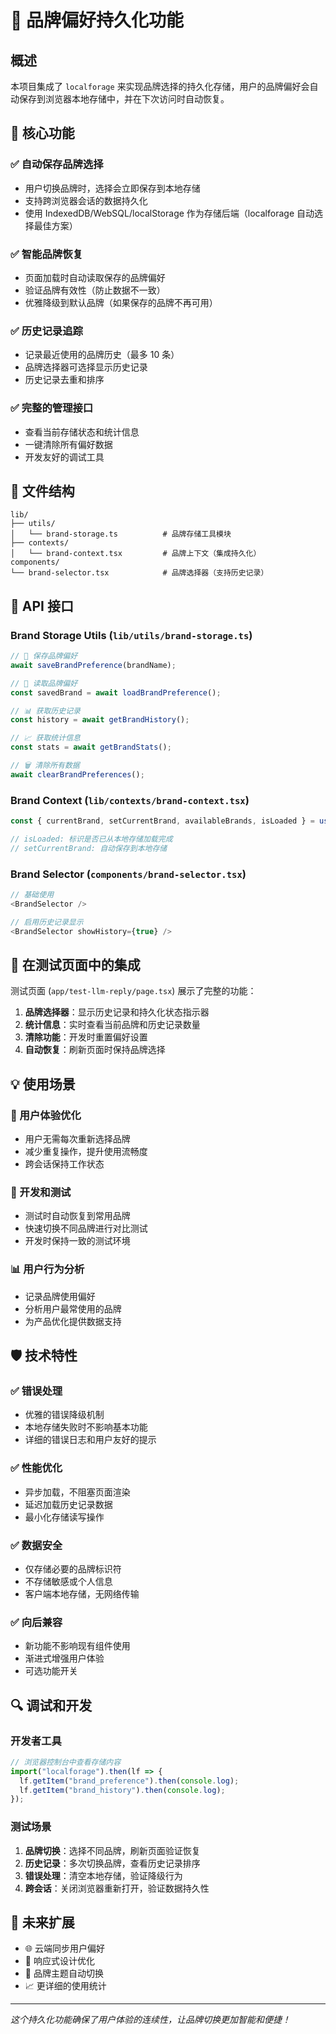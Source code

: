 # 🏪 品牌偏好持久化功能

## 概述

本项目集成了 `localforage` 来实现品牌选择的持久化存储，用户的品牌偏好会自动保存到浏览器本地存储中，并在下次访问时自动恢复。

## 🚀 核心功能

### ✅ 自动保存品牌选择

- 用户切换品牌时，选择会立即保存到本地存储
- 支持跨浏览器会话的数据持久化
- 使用 IndexedDB/WebSQL/localStorage 作为存储后端（localforage 自动选择最佳方案）

### ✅ 智能品牌恢复

- 页面加载时自动读取保存的品牌偏好
- 验证品牌有效性（防止数据不一致）
- 优雅降级到默认品牌（如果保存的品牌不再可用）

### ✅ 历史记录追踪

- 记录最近使用的品牌历史（最多 10 条）
- 品牌选择器可选择显示历史记录
- 历史记录去重和排序

### ✅ 完整的管理接口

- 查看当前存储状态和统计信息
- 一键清除所有偏好数据
- 开发友好的调试工具

## 📁 文件结构

```
lib/
├── utils/
│   └── brand-storage.ts          # 品牌存储工具模块
├── contexts/
│   └── brand-context.tsx         # 品牌上下文（集成持久化）
components/
└── brand-selector.tsx            # 品牌选择器（支持历史记录）
```

## 🔧 API 接口

### Brand Storage Utils (`lib/utils/brand-storage.ts`)

```typescript
// 💾 保存品牌偏好
await saveBrandPreference(brandName);

// 📖 读取品牌偏好
const savedBrand = await loadBrandPreference();

// 📊 获取历史记录
const history = await getBrandHistory();

// 📈 获取统计信息
const stats = await getBrandStats();

// 🗑️ 清除所有数据
await clearBrandPreferences();
```

### Brand Context (`lib/contexts/brand-context.tsx`)

```typescript
const { currentBrand, setCurrentBrand, availableBrands, isLoaded } = useBrand();

// isLoaded: 标识是否已从本地存储加载完成
// setCurrentBrand: 自动保存到本地存储
```

### Brand Selector (`components/brand-selector.tsx`)

```typescript
// 基础使用
<BrandSelector />

// 启用历史记录显示
<BrandSelector showHistory={true} />
```

## 🎯 在测试页面中的集成

测试页面 (`app/test-llm-reply/page.tsx`) 展示了完整的功能：

1. **品牌选择器**：显示历史记录和持久化状态指示器
2. **统计信息**：实时查看当前品牌和历史记录数量
3. **清除功能**：开发时重置偏好设置
4. **自动恢复**：刷新页面时保持品牌选择

## 💡 使用场景

### 🔄 用户体验优化

- 用户无需每次重新选择品牌
- 减少重复操作，提升使用流畅度
- 跨会话保持工作状态

### 🧪 开发和测试

- 测试时自动恢复到常用品牌
- 快速切换不同品牌进行对比测试
- 开发时保持一致的测试环境

### 📊 用户行为分析

- 记录品牌使用偏好
- 分析用户最常使用的品牌
- 为产品优化提供数据支持

## 🛡️ 技术特性

### ✅ 错误处理

- 优雅的错误降级机制
- 本地存储失败时不影响基本功能
- 详细的错误日志和用户友好的提示

### ✅ 性能优化

- 异步加载，不阻塞页面渲染
- 延迟加载历史记录数据
- 最小化存储读写操作

### ✅ 数据安全

- 仅存储必要的品牌标识符
- 不存储敏感或个人信息
- 客户端本地存储，无网络传输

### ✅ 向后兼容

- 新功能不影响现有组件使用
- 渐进式增强用户体验
- 可选功能开关

## 🔍 调试和开发

### 开发者工具

```javascript
// 浏览器控制台中查看存储内容
import("localforage").then(lf => {
  lf.getItem("brand_preference").then(console.log);
  lf.getItem("brand_history").then(console.log);
});
```

### 测试场景

1. **品牌切换**：选择不同品牌，刷新页面验证恢复
2. **历史记录**：多次切换品牌，查看历史记录排序
3. **错误处理**：清空本地存储，验证降级行为
4. **跨会话**：关闭浏览器重新打开，验证数据持久性

## 🚀 未来扩展

- 🌐 云端同步用户偏好
- 📱 响应式设计优化
- 🎨 品牌主题自动切换
- 📈 更详细的使用统计

---

_这个持久化功能确保了用户体验的连续性，让品牌切换更加智能和便捷！_
